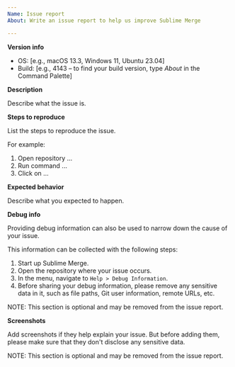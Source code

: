 ```yaml
---
Name: Issue report
About: Write an issue report to help us improve Sublime Merge

---
```


**Version info**

 - OS: [e.g., macOS 13.3, Windows 11, Ubuntu 23.04]
 - Build: [e.g., 4143 – to find your build version, type _About_ in the Command Palette]

**Description**

Describe what the issue is.

**Steps to reproduce**

List the steps to reproduce the issue.

For example:
1. Open repository ...
2. Run command ...
3. Click on ...

**Expected behavior**

Describe what you expected to happen.

**Debug info**

Providing debug information can also be used to narrow down the cause of your issue.

This information can be collected with the following steps:
1. Start up Sublime Merge.
2. Open the repository where your issue occurs.
3. In the menu, navigate to `Help > Debug Information`.
4. Before sharing your debug information, please remove any sensitive data in it, such as file paths, Git user information, remote URLs, etc.

NOTE: This section is optional and may be removed from the issue report.

**Screenshots**

Add screenshots if they help explain your issue. But before adding them, please make sure that they don't disclose any sensitive data.

NOTE: This section is optional and may be removed from the issue report.
